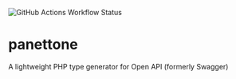 ![GitHub Actions Workflow Status](https://img.shields.io/github/actions/workflow/status/AlexanderAllen/panettone/php.yml)

# panettone
A lightweight PHP type generator for Open API (formerly Swagger)
